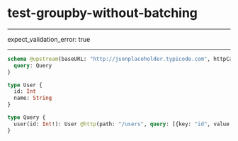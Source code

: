 # test-groupby-without-batching

---

expect_validation_error: true

---

```graphql @server
schema @upstream(baseURL: "http://jsonplaceholder.typicode.com", httpCache: true) {
  query: Query
}

type User {
  id: Int
  name: String
}

type Query {
  user(id: Int!): User @http(path: "/users", query: [{key: "id", value: "{{args.id}}"}], batchKey: ["id"])
}
```
